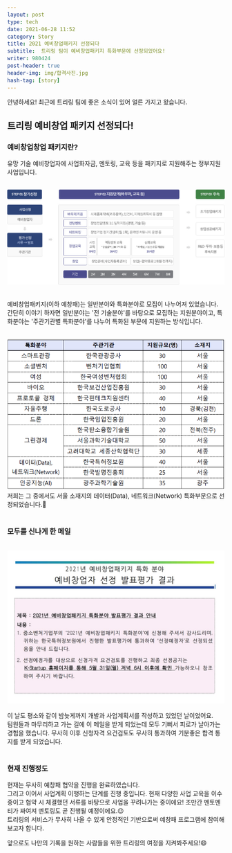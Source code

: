 ```yaml
---
layout: post
type: tech
date: 2021-06-28 11:52
category: Story
title: 2021 예비창업패키지 선정되다
subtitle:  트리링 팀이 예비창업패키지 특화부문에 선정되었어요!
writer: 980424
post-header: true
header-img: img/합격사진.jpg
hash-tag: [story]
---
```


안녕하세요! 최근에 트리링 팀에 좋은 소식이 있어 얼른 가지고 왔습니다.



## 트리링 예비창업 패키지 선정되다!

### 예비창업창업 패키지란?

유망 기술 예비창업자에 사업화자금, 멘토링, 교육 등을 패키지로 지원해주는 정부지원사업입니다.


<br><img src="img/사업절차.jpg" style="zoom: 70%; display: center;"><br><br>

예비창업패키지(이하 예창패)는 일반분야와 특화분야로 모집이 나누어져 있었습니다.<br>
간단히 이야기 하자면 일반분야는 '전 기술분야'를 바탕으로 모집하는 지원분야이고, 특화분야는 '주관기관별 특화분야'를 나누어 특화된 부문에 지원하는 방식입니다. 

<br><img src="img/주관기관.png" style="zoom: 70%; display: center;"><br>
저희는 그 중에서도 서울 소재지의 데이터(Data), 네트워크(Network) 특화부문으로 선정되었습니다.🎉<br><br>



### 모두를 신나게 한 메일
<br><img src="img/합격사진.jpg" style="zoom:50%; display: center;">

이 날도 평소와 같이 밤늦게까지 개발과 사업계획서를 작성하고 있었던 날이었어요.<br>
팀원들과 마무리하고 가는 길에 이 메일을 받게 되었는데 모두 기뻐서 피로가 날아가는 경험을 했습니다. 
무사히 이후 신청자격 요건검토도 무사히 통과하여 기분좋은 합격 통지를 받게 되었습니다.<br><br>



### 현재 진행정도

현재는 무사히 예창패 협약을 진행을 완료하였습니다.<br>
그리고 이어서 사업계획 이행하는 단계를 진행 중입니다. 현재 다양한 사업 교육을 이수 중이고 협약 시 체결했던 서류를 바탕으로 사업을 꾸려나가는 중이에요!
조만간 멘토멘티가 짜여져 멘토링도 곧 진행될 예정이에요.😉<br>
트리링의 서비스가 무사히 나올 수 있게 안정적인 기반으로써 예창패 프로그램에 참여해보고자 합니다.

앞으로도 나만의 기록을 원하는 사람들을 위한 트리링의 여정을 지켜봐주세요!😄





